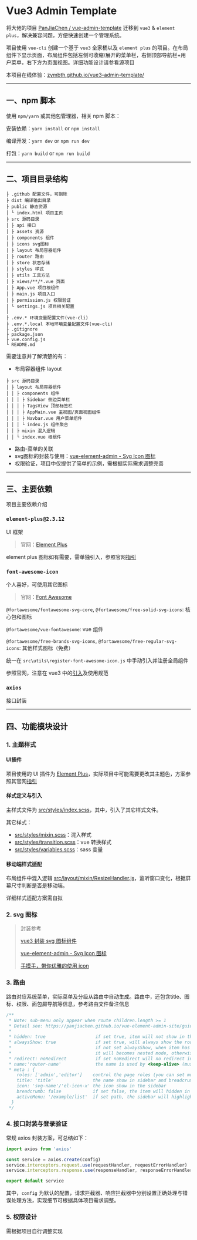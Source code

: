 # Vue3 Admin Template

将大佬的项目 [PanJiaChen / vue-admin-template](https://github.com/PanJiaChen/vue-admin-template) 迁移到 `vue3` & `element plus`，解决兼容问题，方便快速创建一个管理系统。

项目使用 `vue-cli` 创建一个基于 `vue3` 全家桶以及 `element plus` 的项目。在布局组件下显示页面，布局组件包括左侧可收缩/展开的菜单栏，右侧顶部导航栏+用户菜单，右下方为页面视图。详细功能设计请参看源项目

本项目在线体验：[zymbth.github.io/vue3-admin-template/](https://zymbth.github.io/vue3-admin-template/)

---

## 一、npm 脚本

使用 `npm/yarn` 或其他包管理器，相关 npm 脚本：

安装依赖：`yarn install` or `npm install`

编译开发：`yarn dev` or `npm run dev`

打包：`yarn build` or `npm run build`

---

## 二、项目目录结构

```text
├ .github 配置文件，可删除
├ dist 编译输出目录
├ public 静态资源
│ └ index.html 项目主页
├ src 源码目录
│ ├ api 接口
│ ├ assets 资源
│ ├ components 组件
│ ├ icons svg图标
│ ├ layout 布局容器组件
│ ├ router 路由
│ ├ store 状态存储
│ ├ styles 样式
│ ├ utils 工具方法
│ ├ views/**/*.vue 页面
│ ├ App.vue 项目根组件
│ ├ main.js 项目入口
│ ├ permission.js 权限验证
│ └ settings.js 项目相关配置
│
├ .env.* 环境变量配置文件(vue-cli)
├ .env.*.local 本地环境变量配置文件(vue-cli)
├ .gitignore
├ package.json
├ vue.config.js
└ README.md
```

需要注意并了解清楚的有：

- 布局容器组件 layout

```text
├ src 源码目录
│ ├ layout 布局容器组件
│ │ ├ components 组件
│ │ │ ├ Sidebar 侧边菜单栏
│ │ │ ├ TagsView 顶部标签栏
│ │ │ ├ AppMain.vue 主视图/页面视图组件
│ │ │ ├ Navbar.vue 用户菜单组件
│ │ │ └ index.js 组件聚合
│ │ ├ mixin 混入逻辑
│ │ └ index.vue 根组件
```

- 路由-菜单的关联
- svg图标的封装与使用：[vue-element-admin - Svg Icon 图标](https://panjiachen.github.io/vue-element-admin-site/zh/feature/component/svg-icon.html#%E4%BD%BF%E7%94%A8%E6%96%B9%E5%BC%8F)
- 权限验证，项目中仅提供了简单的示例，需根据实际需求调整完善

---

## 三、主要依赖

项目主要依赖介绍

### `element-plus@2.3.12`

UI 框架

> 官网：[Element Plus](https://element-plus.gitee.io/zh-CN/)

element plus 图标如有需要，需单独引入，参照官网[指引](https://element-plus.org/zh-CN/component/icon.html)

### `font-awesome-icon`

个人喜好，可使用其它图标

> 官网：[Font Awesome](https://fontawesome.com/)

`@fortawesome/fontawesome-svg-core`, `@fortawesome/free-solid-svg-icons`: 核心包和图标

`@fortawesome/vue-fontawesome`: vue 组件

`@fortawesome/free-brands-svg-icons`, `@fortawesome/free-regular-svg-icons`: 其他样式图标（免费）

统一在 `src\utils\register-font-awesome-icon.js` 中手动引入并注册全局组件

参照官网，注意在 vue3 中的[引入](https://fontawesome.com/v6/docs/web/use-with/vue/)及使用规范

### `axios`

接口封装

---

## 四、功能模块设计

### 1. 主题样式

#### UI插件

项目使用的 UI 插件为 [Element Plus](https://element-plus.gitee.io/zh-CN/)，实际项目中可能需要更改其主题色，方案参照其官网[指引](https://element-plus.org/zh-CN/guide/theming.html)

#### 样式定义与引入

主样式文件为 [src/styles/index.scss](src/styles/index.scss)，其中，引入了其它样式文件。

其它样式：

- [src/styles/mixin.scss](src/styles/mixin.scss)：混入样式
- [src/styles/transition.scss](src/styles/transition.scss)：vue 转换样式
- [src/styles/variables.scss](src/styles/variables.scss)：sass 变量

#### 移动端样式适配

布局组件中混入逻辑 [src/layout/mixin/ResizeHandler.js](src/layout/mixin/ResizeHandler.js)，监听窗口变化，根据屏幕尺寸判断是否是移动端。

详细样式适配方案需自拟

### 2. svg 图标

> 封装参考
>
> [vue3 封装 svg 图标组件](https://juejin.cn/post/7213983712731906106)
>
> [vue-element-admin - Svg Icon 图标](https://panjiachen.github.io/vue-element-admin-site/zh/feature/component/svg-icon.html#%E4%BD%BF%E7%94%A8%E6%96%B9%E5%BC%8F)
>
> [手摸手，带你优雅的使用 icon](https://juejin.cn/post/6844903517564436493)

### 3. 路由

路由对应系统菜单，实际菜单及分级从路由中自动生成。路由中，还包含title、图标、权限、面包屑导航等信息，参考路由文件备注信息

```js
/**
 * Note: sub-menu only appear when route children.length >= 1
 * Detail see: https://panjiachen.github.io/vue-element-admin-site/guide/essentials/router-and-nav.html
 *
 * hidden: true                   if set true, item will not show in the sidebar(default is false)
 * alwaysShow: true               if set true, will always show the root menu
 *                                if not set alwaysShow, when item has more than one children route,
 *                                it will becomes nested mode, otherwise not show the root menu
 * redirect: noRedirect           if set noRedirect will no redirect in the breadcrumb
 * name:'router-name'             the name is used by <keep-alive> (must set!!!)
 * meta : {
    roles: ['admin','editor']    control the page roles (you can set multiple roles)
    title: 'title'               the name show in sidebar and breadcrumb (recommend set)
    icon: 'svg-name'/'el-icon-x' the icon show in the sidebar
    breadcrumb: false            if set false, the item will hidden in breadcrumb(default is true)
    activeMenu: '/example/list'  if set path, the sidebar will highlight the path you set
  }
 */
```

### 4. 接口封装与登录验证

常规 axios 封装方案，可总结如下：

```js
import axios from 'axios'

const service = axios.create(config)
service.interceptors.request.use(requestHandler, requestErrorHandler)
service.interceptors.response.use(responseHandler, responseErrorHandler)

export default service
```

其中，`config` 为默认的配置，请求拦截器、响应拦截器中分别设置正确处理与错误处理方法，实现细节可根据具体项目需求调整。

### 5. 权限设计

需根据项目自行调整实现
